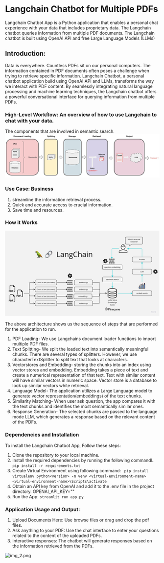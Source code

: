 # Langchain Chatbot for Multiple PDFs

Langchain Chatbot App is a Python application that enables a personal chat experience
with your data that includes proprietary data. The Langchain chatbot queries
information from multiple PDF documents. The Langchain chatbot is built using OpenAI API and free 
Large Language Models (LLMs)

## Introduction: 

Data is everywhere. Countless PDFs sit on our personal computers.
The information contained in PDF documents often poses a challenge when trying to 
retrieve specific information. Langchain Chatbot, a personal chatbot application build 
using OpenAI API and LLMs, transforms the way we interact with PDF content. By seamlessly
integrating natural language processing and machine learning techniques, the Langchain 
chatbot offers a powerful conversational interface for querying information from multiple 
PDFs.

### High-Level Workflow: An overview of how to use Langchain to chat with your data.
The components that are involved in semantic search.
![Hight-Level](https://github.com/preethichan/PersonalChatbot/blob/main/docs/RAG.jpg)


### Use Case: Business

1. streamline the information retrieval process.
2. Quick and accurate access to crucial information.
3. Save time and resources.

### How it Works
![img.png](https://github.com/preethichan/PersonalChatbot/blob/main/docs/PDF-LangChain.jpg)

The above architecture shows us the sequence of steps that 
are performed for the application to run. 
1. PDF Loading- We use Langchains document loader functions to 
   import multiple PDF files. 
2. Text Splitting- We split the loaded text into semantically meaningful 
   chunks. There are several types of splitters. However, we use characterTextSplitter
   to split text that looks at characters.
3. Vectorstores and Embedding- storing the chunks into an index using
   vector stores and embedding. Embedding takes a piece of text and create
   a numerical representation of that text. Text with similar content
   will have similar vectors in numeric space. Vector store is a database to
   look up similar vectors white retrieval.
4. Language Model- The application utilizes a Large Language model to generate
   vector representation(embeddings) of the text chunks.
5. Similarity Matching- When user ask question, the app compares it with the text 
   chunks and identifies the most semantically similar ones.
6. Response Generation- The selected chunks are passed to the language mode LLM, which
   generates a response based on the relevant content of the PDFs.

### Dependencies and Installation

To install the Langchain Chatbot App, Follow these steps:
1. Clone the repository to your local machine.
2. Install the required dependencies by running the following commandL
   `pip install -r requirements.txt`
3. Create Virtual Environment using following command:
  ` pip install virtualenv
    python<version> -m venv <virtual-environment-name>
    <virtual-environment-name>\Scripts\activate`
4. Obtain an API key from OpenAI and add it to the .env file in the project directory.
   OPENAI_API_KEY="<your key>"
5. Run the App:
   `streamlit run app.py`

### Application Usage and Output: 
1. Upload Documents Here: Use browse files or drag and drop the pdf files.
2. Ask anything to your PDF: Use the chat interface to enter your questions related to
   the content of the uploaded PDFs.
3. Interactive responses: The chatbot will generate responses based on the information retrieved
   from the PDFs.

![img_2.png](img_2.png)
 
